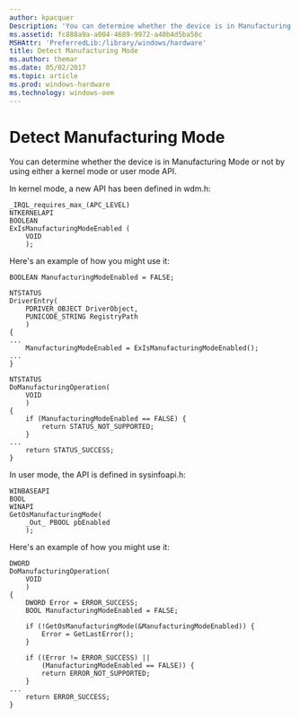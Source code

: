 ```yaml
---
author: kpacquer
Description: 'You can determine whether the device is in Manufacturing Mode or not by using either a kernel mode or user mode API.'
ms.assetid: fc888a9a-a004-4689-9972-a40b4d5ba50c
MSHAttr: 'PreferredLib:/library/windows/hardware'
title: Detect Manufacturing Mode
ms.author: themar
ms.date: 05/02/2017
ms.topic: article
ms.prod: windows-hardware
ms.technology: windows-oem
---
```


# Detect Manufacturing Mode


You can determine whether the device is in Manufacturing Mode or not by using either a kernel mode or user mode API.

In kernel mode, a new API has been defined in wdm.h:

```
_IRQL_requires_max_(APC_LEVEL)
NTKERNELAPI
BOOLEAN
ExIsManufacturingModeEnabled (
    VOID
    );
```

Here's an example of how you might use it:

```
BOOLEAN ManufacturingModeEnabled = FALSE;

NTSTATUS
DriverEntry(
    PDRIVER_OBJECT DriverObject,
    PUNICODE_STRING RegistryPath
    )
{
...
    ManufacturingModeEnabled = ExIsManufacturingModeEnabled();
...
}

NTSTATUS
DoManufacturingOperation(
    VOID
    )
{
    if (ManufacturingModeEnabled == FALSE) {
        return STATUS_NOT_SUPPORTED;
    }
...
    return STATUS_SUCCESS;
}
```

In user mode, the API is defined in sysinfoapi.h:

```
WINBASEAPI
BOOL
WINAPI
GetOsManufacturingMode(
    _Out_ PBOOL pbEnabled
    );
```

Here's an example of how you might use it:

```
DWORD
DoManufacturingOperation(
    VOID
    )
{
    DWORD Error = ERROR_SUCCESS;
    BOOL ManufacturingModeEnabled = FALSE;

    if (!GetOsManufacturingMode(&ManufacturingModeEnabled)) {
        Error = GetLastError();
    }

    if ((Error != ERROR_SUCCESS) ||
        (ManufacturingModeEnabled == FALSE)) {
        return ERROR_NOT_SUPPORTED;
    }
...
    return ERROR_SUCCESS;
}
```

 

 





